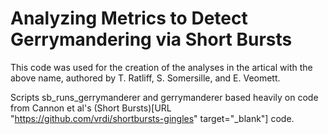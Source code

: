 # Analyzing Metrics to Detect Gerrymandering via Short Bursts

This code was used for the creation of the analyses in the artical with the above name, authored by T. Ratliff, S. Somersille, and E. Veomett.  <br>

Scripts sb_runs_gerrymanderer and gerrymanderer based heavily on code from Cannon et al's (Short Bursts)[URL "https://github.com/vrdi/shortbursts-gingles" target="_blank"] code. <br>

